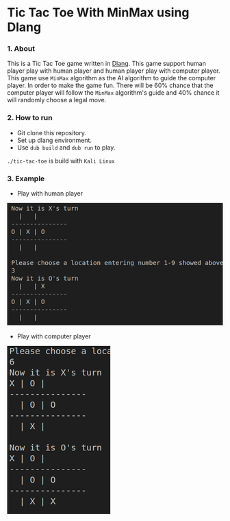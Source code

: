 # Tic Tac Toe With MinMax using Dlang

### 1. About

This is a Tic Tac Toe game written in [Dlang](https://dlang.org/). This game support human player play with human player and human player play with computer player. This game use `MinMax` algorithm as the AI algorithm to guide the computer player. In order to make the game fun. There will be 60% chance that the computer player will follow the `MinMax` algorithm's guide and 40% chance it will randomly choose a legal move.

### 2. How to run

- Git clone this repository.
- Set up dlang environment.
- Use `dub build` and `dub run` to play.

`./tic-tac-toe` is build with `Kali Linux`

### 3. Example

- Play with human player

![human](./res/play_with_human.png)

- Play with computer player

![computer](./res/play_with_computer.png)